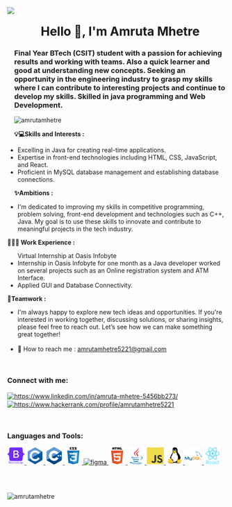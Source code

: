 <div style="text-align: center; align-items: center;">
<img height="500" align="Left" src="https://images.lemonly.com/wp-content/uploads/2018/08/07150313/Homebase_Thumb_v01.gif">
</div>
<h1 align="center" style="justify-content: center;">Hello 👋, I'm Amruta Mhetre</h1>
<h3 style="justify-content: center;">Final Year BTech (CSIT) student with a passion for achieving results and working with teams. Also a quick learner and good at understanding new concepts. Seeking an opportunity in the engineering industry to grasp my skills where I can contribute to interesting projects and continue to develop my skills. Skilled in java programming and Web Development.</h3>

<p align="left"> <img src="https://komarev.com/ghpvc/?username=amrutamhetre&label=Profile%20views&color=0e75b6&style=flat" alt="amrutamhetre" /> </p>


<b>💡💻Skills and Interests :</b>
<ul>
    <li>Excelling in Java for creating real-time applications.</li>
    <li>Expertise in front-end technologies including HTML, CSS, JavaScript, and React.</li>
    <li>Proficient in MySQL database management and establishing database connections.</li>
</ul> 

<b>✨Ambitions :</b>
<ul>
    <li>I'm dedicated to improving my skills in competitive programming, problem solving, front-end development and technologies such as C++, Java. My goal is to use these skills to innovate and contribute to meaningful projects in the tech industry.</li>
</ul>

<b>👩‍💻📝 Work Experience :</b>
<ul>
    Virtual Internship at Oasis Infobyte
    <li>Internship in Oasis Infobyte for one month as a Java developer worked on several projects such as an Online registration system and ATM Interface.</li>
    <li>Applied GUI and Database Connectivity.</li>
</ul>

<b>🤝Teamwork :</b>
<ul>
    <li>I'm always happy to explore new tech ideas and opportunities. If you're interested in working together, discussing solutions, or sharing insights, please feel free to reach out. Let’s see how we can make something great together!
    </li><br>
    <li>📩 How to reach me : <a href="">amrutamhetre5221@gmail.com</a></li>
</ul><br>
<h3 align="left">Connect with me:</h3>
<p align="left">
<a href="https://linkedin.com/in/https://www.linkedin.com/in/amruta-mhetre-5456bb273/" target="blank"><img align="center" src="https://raw.githubusercontent.com/rahuldkjain/github-profile-readme-generator/master/src/images/icons/Social/linked-in-alt.svg" alt="https://www.linkedin.com/in/amruta-mhetre-5456bb273/" height="30" width="40" /></a>
<a href="https://www.hackerrank.com/https://www.hackerrank.com/profile/amrutamhetre5221" target="blank"><img align="center" src="https://raw.githubusercontent.com/rahuldkjain/github-profile-readme-generator/master/src/images/icons/Social/hackerrank.svg" alt="https://www.hackerrank.com/profile/amrutamhetre5221" height="30" width="40" /></a>
</p>
<br>
<h3 align="left">Languages and Tools:</h3>
<p align="left"> <a href="https://getbootstrap.com" target="_blank" rel="noreferrer"> <img src="https://raw.githubusercontent.com/devicons/devicon/master/icons/bootstrap/bootstrap-plain-wordmark.svg" alt="bootstrap" width="40" height="40"/> </a> <a href="https://www.cprogramming.com/" target="_blank" rel="noreferrer"> <img src="https://raw.githubusercontent.com/devicons/devicon/master/icons/c/c-original.svg" alt="c" width="40" height="40"/> </a> <a href="https://www.w3schools.com/cpp/" target="_blank" rel="noreferrer"> <img src="https://raw.githubusercontent.com/devicons/devicon/master/icons/cplusplus/cplusplus-original.svg" alt="cplusplus" width="40" height="40"/> </a> <a href="https://www.w3schools.com/css/" target="_blank" rel="noreferrer"> <img src="https://raw.githubusercontent.com/devicons/devicon/master/icons/css3/css3-original-wordmark.svg" alt="css3" width="40" height="40"/> </a> <a href="https://www.figma.com/" target="_blank" rel="noreferrer"> <img src="https://www.vectorlogo.zone/logos/figma/figma-icon.svg" alt="figma" width="40" height="40"/> </a> <a href="https://www.w3.org/html/" target="_blank" rel="noreferrer"> <img src="https://raw.githubusercontent.com/devicons/devicon/master/icons/html5/html5-original-wordmark.svg" alt="html5" width="40" height="40"/> </a> <a href="https://www.java.com" target="_blank" rel="noreferrer"> <img src="https://raw.githubusercontent.com/devicons/devicon/master/icons/java/java-original.svg" alt="java" width="40" height="40"/> </a> <a href="https://developer.mozilla.org/en-US/docs/Web/JavaScript" target="_blank" rel="noreferrer"> <img src="https://raw.githubusercontent.com/devicons/devicon/master/icons/javascript/javascript-original.svg" alt="javascript" width="40" height="40"/> </a> <a href="https://www.linux.org/" target="_blank" rel="noreferrer"> <img src="https://raw.githubusercontent.com/devicons/devicon/master/icons/linux/linux-original.svg" alt="linux" width="40" height="40"/> </a> <a href="https://www.mysql.com/" target="_blank" rel="noreferrer"> <img src="https://raw.githubusercontent.com/devicons/devicon/master/icons/mysql/mysql-original-wordmark.svg" alt="mysql" width="40" height="40"/> </a> <a href="https://reactjs.org/" target="_blank" rel="noreferrer"> <img src="https://raw.githubusercontent.com/devicons/devicon/master/icons/react/react-original-wordmark.svg" alt="react" width="40" height="40"/> </a> </p>
<br><br>
<p><img align="left" src="https://github-readme-stats.vercel.app/api/top-langs?username=amrutamhetre&show_icons=true&locale=en&layout=compact" alt="amrutamhetre" /></p>
